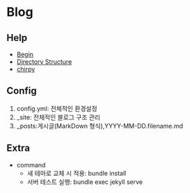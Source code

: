 # Blog
##  Help
  - [Begin](https://inasie.github.io/it%EC%9D%BC%EB%B0%98/github-blog-%EB%A7%8C%EB%93%A4%EA%B8%B0/)
  - [Directory Structure](https://dev-yakuza.posstree.com/ko/jekyll/directory_structure/) 
  - [chirpy](https://blog.kimzinu.com/posts/jekyll-4/#fn:fn-nth-4)
## Config
  1.  config.yml: 전체적인 환경설정 
  2.  _site: 전체적인 블로그 구조 관리 
  3.  _posts:게시글(MarkDown 형식),YYYY-MM-DD.filename.md

##  Extra
- command
  - 새 테마로 교체 시 적용: bundle install
  - 서버 테스트 실행: bundle exec jekyll serve 